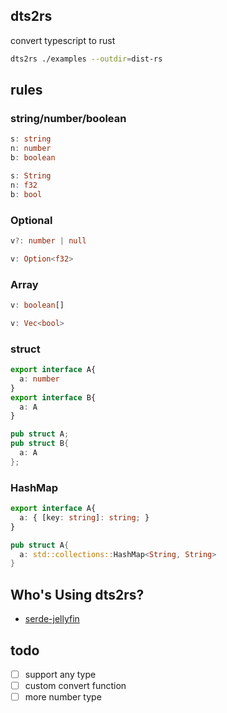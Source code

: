 ## dts2rs

convert typescript to rust

```bash
dts2rs ./examples --outdir=dist-rs
```

## rules

### string/number/boolean
```ts
s: string
n: number
b: boolean
```
```rs
s: String
n: f32
b: bool
```

### Optional

```ts
v?: number | null
```

```rs
v: Option<f32>
```

### Array
```ts
v: boolean[]
```
```rs
v: Vec<bool>
```

### struct
```ts
export interface A{
  a: number
}
export interface B{
  a: A
}
```

```rs
pub struct A;
pub struct B{
  a: A
};
```
### HashMap
```ts
export interface A{
  a: { [key: string]: string; }
}
```

```rs
pub struct A{
  a: std::collections::HashMap<String, String>
}
```

## Who's Using dts2rs?
- [serde-jellyfin](https://github.com/ahaoboy/serde-jellyfin)

## todo

- [ ] support any type
- [ ] custom convert function
- [ ] more number type

